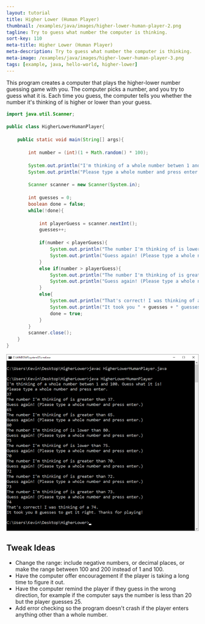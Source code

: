 ```yaml
---
layout: tutorial
title: Higher Lower (Human Player)
thumbnail: /examples/java/images/higher-lower-human-player-2.png
tagline: Try to guess what number the computer is thinking.
sort-key: 110
meta-title: Higher Lower (Human Player)
meta-description: Try to guess what number the computer is thinking.
meta-image: /examples/java/images/higher-lower-human-player-3.png
tags: [example, java, hello-world, higher-lower]
---
```


This program creates a computer that plays the higher-lower number guessing game with you. The computer picks a number, and you try to guess what it is. Each time you guess, the computer tells you whether the number it's thinking of is higher or lower than your guess.

```java
import java.util.Scanner;

public class HigherLowerHumanPlayer{

	public static void main(String[] args){
	
		int number = (int)(1 + Math.random() * 100);
		
		System.out.println("I'm thinking of a whole number betwen 1 and 100. Guess what it is!");
		System.out.println("Please type a whole number and press enter.");
		
		Scanner scanner = new Scanner(System.in);
		
		int guesses = 0;
		boolean done = false;
		while(!done){
			
			int playerGuess = scanner.nextInt();
			guesses++;
			
			if(number < playerGuess){
				System.out.println("The number I'm thinking of is lower than " + playerGuess + ".");
				System.out.println("Guess again! (Please type a whole number and press enter.)");
			}
			else if(number > playerGuess){
				System.out.println("The number I'm thinking of is greater than " + playerGuess + ".");
				System.out.println("Guess again! (Please type a whole number and press enter.)");
			}
			else{
				System.out.println("That's correct! I was thinking of a " + number + ".");
				System.out.println("It took you " + guesses + " guesses to get it right. Thanks for playing!");	
				done = true;
			}
		}
		scanner.close();
	}
}
```

![higher lower game](/examples/java/images/higher-lower-human-player-1.png)

## Tweak Ideas

- Change the range: include negative numbers, or decimal places, or make the range between 100 and 200 instead of 1 and 100.
- Have the computer offer encouragement if the player is taking a long time to figure it out.
- Have the computer remind the player if they guess in the wrong direction, for example if the computer says the number is less than 20 but the player guesses 25.
- Add error checking so the program doesn't crash if the player enters anything other than a whole number.